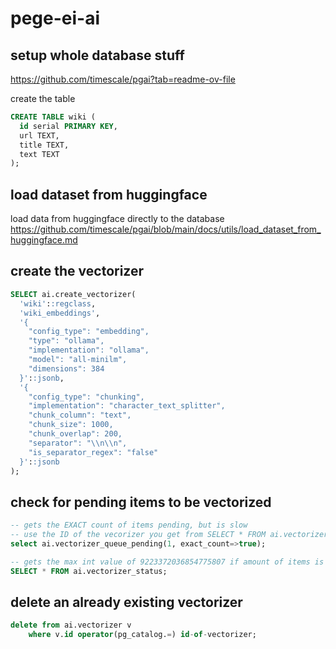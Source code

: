# pege-ei-ai

## setup whole database stuff

https://github.com/timescale/pgai?tab=readme-ov-file

create the table

```sql
CREATE TABLE wiki (
  id serial PRIMARY KEY,
  url TEXT,
  title TEXT,
  text TEXT
);
```

## load dataset from huggingface

load data from huggingface directly to the database
https://github.com/timescale/pgai/blob/main/docs/utils/load_dataset_from_huggingface.md

## create the vectorizer

```sql
SELECT ai.create_vectorizer(
  'wiki'::regclass,
  'wiki_embeddings',
  '{
    "config_type": "embedding",
    "type": "ollama",
    "implementation": "ollama",
    "model": "all-minilm",
    "dimensions": 384
  }'::jsonb,
  '{
    "config_type": "chunking",
    "implementation": "character_text_splitter",
    "chunk_column": "text",
    "chunk_size": 1000,
    "chunk_overlap": 200,
    "separator": "\\n\\n",
    "is_separator_regex": "false"
  }'::jsonb
);
```

## check for pending items to be vectorized

```sql
-- gets the EXACT count of items pending, but is slow
-- use the ID of the vecorizer you get from SELECT * FROM ai.vectorizer ORDER BY id AS LIMIT 100
select ai.vectorizer_queue_pending(1, exact_count=>true);

-- gets the max int value of 9223372036854775807 if amount of items is above 10000 for performance reasons, but is fast
SELECT * FROM ai.vectorizer_status;
```

## delete an already existing vectorizer

```sql
delete from ai.vectorizer v
    where v.id operator(pg_catalog.=) id-of-vectorizer;
```
